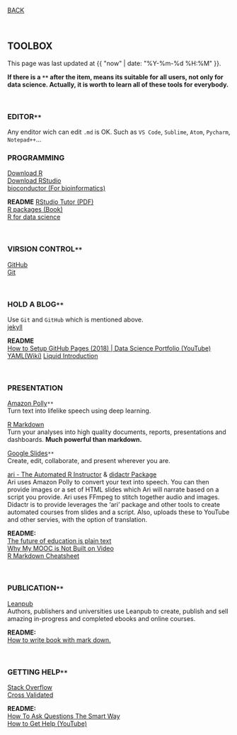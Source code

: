 [BACK](https://tane-rs.github.io/road-to-data-science/)

<br>

## TOOLBOX

This page was last updated at {{ "now" | date: "%Y-%m-%d %H:%M" }}.

**If there is a `**` after the item, means its suitable for all users, not only for data science. Actually, it is worth to learn all of these tools for everybody.**  

<br>

### EDITOR`**`  
Any enditor wich can edit `.md` is OK. Such as `VS Code`, `Sublime`, `Atom`, `Pycharm`, `Notepad++`...  

### PROGRAMMING
[Download R](https://cran.r-project.org/)  
[Download RStudio](https://www.rstudio.com/products/rstudio/download/)  
[bioconductor (For bioinformatics)](https://www.bioconductor.org/)  

**README**
[RStudio Tutor (PDF)](https://github.com/rstudio/cheatsheets/raw/master/rstudio-ide.pdf)  
[R packages (Book)](http://r-pkgs.had.co.nz/)  
[R for data science](https://r4ds.had.co.nz/)

<br>

### VIRSION CONTROL`**`
[GitHub](https://github.com/)  
[Git](https://git-scm.com/download)  

<br>

### HOLD A BLOG`**`
Use `Git` and `GitHub` which is mentioned above.  
[jekyll](https://jekyllrb.com/)  

**README**  
[How to Setup GitHub Pages (2018) | Data Science Portfolio (YouTube)](https://www.youtube.com/watch?v=qWrcgHwSG8M&t=329s)  
[YAML(Wiki)](https://en.wikipedia.org/wiki/YAML)
[Liquid Introduction](https://shopify.github.io/liquid/basics/introduction/)

<br>

### PRESENTATION
[Amazon Polly](https://aws.amazon.com/polly/)`**`  
Turn text into lifelike speech using deep learning.  
 
[R Markdown](https://rmarkdown.rstudio.com/)  
Turn your analyses into high quality documents, reports, presentations and dashboards. **Much powerful than markdown.**  

[Google Slides](https://www.google.com/slides/about/)`**`    
Create, edit, collaborate, and present wherever you are.  

[ari - The Automated R Instructor](https://www.coursera.org/learn/data-scientists-tools/lecture/enUSz/why-automated-videos) & [didactr Package](https://github.com/muschellij2/didactr)   
Ari uses Amazon Polly to convert your text into speech. You can then provide images or a set of HTML slides which Ari will narrate based on a script you provide. Ari uses FFmpeg to stitch together audio and images.  
Didactr is to provide leverages the ‘ari’ package and other tools to create automated courses from slides and a script. Also, uploads these to YouTube and other servies, with the option of translation.  

**README:**  
[The future of education is plain text](https://simplystatistics.org/2017/06/13/the-future-of-education-is-plain-text/)  
[Why My MOOC is Not Built on Video](https://www.class-central.com/report/why-my-mooc-is-not-built-on-video/)  
[R Markdown Cheatsheet](http://www.rstudio.com/wp-content/uploads/2016/03/rmarkdown-cheatsheet-2.0.pdf)  

<br>

### PUBLICATION`**`
[Leanpub](https://leanpub.com/)  
Authors, publishers and universities use Leanpub to create, publish and sell amazing in-progress and completed ebooks and online courses.  

**README:**  
[How to write book with mark down.](https://leanpub.com/markua/read#leanpub-auto-quizzes-and-exercises)  

<br>

### GETTING HELP`**`
[Stack Overflow](https://stackoverflow.com/)  
[Cross Validated](https://stats.stackexchange.com/)  

**README:**  
[How To Ask Questions The Smart Way](http://www.catb.org/esr/faqs/smart-questions.html)  
[How to Get Help (YouTube)](https://www.youtube.com/watch?v=ZFaWxxzouCY&feature=youtu.be)  






